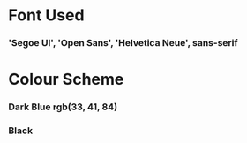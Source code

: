 # Font Used
### 'Segoe UI', 'Open Sans', 'Helvetica Neue', sans-serif

# Colour Scheme
### Dark Blue rgb(33, 41, 84)
### Black 
